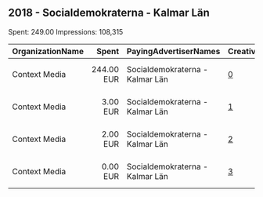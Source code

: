 ## 2018 - Socialdemokraterna - Kalmar Län 
Spent: 249.00
Impressions: 108,315

|OrganizationName|Spent|PayingAdvertiserNames|CreativeUrls|Impressions|Genders|AgeBrackets|CountryCodes|BillingAddresses|CandidateBallotInformation|
|:---|---:|:---|:---|---:|:---|:---|:---|:---|:---|
|Context Media|244.00 EUR|Socialdemokraterna - Kalmar Län|[0](https://www.snap.com/political-ads/asset/77e44b0ff85e108c2899f47cc99cfa3666b2b587e63cf50f45b446e1501913e1?mediaType=mp4)|105,055||18-24|sweden|"Västra Norrlandsgatan 7 ,UMEÅ,90327,SE"||
|Context Media|3.00 EUR|Socialdemokraterna - Kalmar Län|[1](https://www.snap.com/political-ads/asset/5aaa75d5aab6c266616941c5a6b9de7221789531ce714477b1c9643448e6ba51?mediaType=mp4)|1,660||18-24|sweden|"Västra Norrlandsgatan 7 ,UMEÅ,90327,SE"||
|Context Media|2.00 EUR|Socialdemokraterna - Kalmar Län|[2](https://www.snap.com/political-ads/asset/b2d0c37f480d0cc6739cfd7d5a1b9aafedce5f23c249856e8e5d3b0f5acf18f2?mediaType=mp4)|1,301||18-24|sweden|"Västra Norrlandsgatan 7 ,UMEÅ,90327,SE"||
|Context Media|0.00 EUR|Socialdemokraterna - Kalmar Län|[3](https://www.snap.com/political-ads/asset/d4626c3e49115c50a4a7c0d9e3aa614b34e71ab2ed9c398d352ba445bde99771?mediaType=mp4)|299||18-24|sweden|"Västra Norrlandsgatan 7 ,UMEÅ,90327,SE"||
